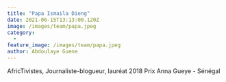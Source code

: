 ```yaml
---
title: "Papa Ismaila Dieng"
date: 2021-06-15T13:13:00.120Z
image: /images/team/papa.jpeg
category:
  - 
feature_image: /images/team/papa.jpeg
author: Abdoulaye Guene
---
```

AfricTivistes, Journaliste-blogueur, lauréat 2018 Prix Anna Gueye - Sénégal
